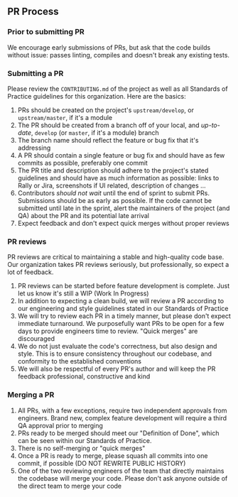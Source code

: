 ## PR Process

### Prior to submitting PR

We encourage early submissions of PRs, but ask that the code builds without issue: passes linting, compiles and doesn't break any existing tests.

### Submitting a PR

Please review the `CONTRIBUTING.md` of the project as well as all Standards of Practice guidelines for this organization. Here are the basics:

1. PRs should be created on the project's `upstream/develop`, or `upstream/master`, if it's a module
2. The PR should be created from a branch off of your local, and _up-to-date_, `develop` (or `master`, if it's a module) branch
3. The branch name should reflect the feature or bug fix that it's addressing
4. A PR should contain a single feature or bug fix and should have as few commits as possible, preferably one commit
5. The PR title and description should adhere to the project's stated guidelines and should have as much information as possible: links to Rally or Jira, screenshots if UI related, description of changes ...
6. Contributors _should not wait_ until the end of sprint to submit PRs. Submissions should be as early as possible. If the code cannot be submitted until late in the sprint, alert the maintainers of the project (and QA) about the PR and its potential late arrival
7. Expect feedback and don't expect quick merges without proper reviews

### PR reviews

PR reviews are critical to maintaining a stable and high-quality code base. Our organization takes PR reviews seriously, but professionally, so expect a lot of feedback.

1. PR reviews can be started before feature development is complete. Just let us know it's still a WIP (Work In Progress)
2. In addition to expecting a clean build, we will review a PR according to our engineering and style guidelines stated in our Standards of Practice
3. We will try to review each PR in a timely manner, but please don't expect immediate turnaround. We purposefully want PRs to be open for a few days to provide engineers time to review. "Quick merges" are discouraged
4. We do not just evaluate the code's correctness, but also design and style. This is to ensure consistency throughout our codebase, and conformity to the established conventions
5. We will also be respectful of every PR's author and will keep the PR feedback professional, constructive and kind

### Merging a PR

1. All PRs, with a few exceptions, require two independent approvals from engineers. Brand new, complex feature development will require a third QA approval prior to merging
2. PRs ready to be merged should meet our "Definition of Done", which can be seen within our Standards of Practice.
3. There is no self-merging or "quick merges"
4. Once a PR is ready to merge, please squash all commits into one commit, if possible (DO NOT REWRITE PUBLIC HISTORY)
5. One of the two reviewing engineers of the team that directly maintains the codebase will merge your code. Please don't ask anyone outside of the direct team to merge your code
